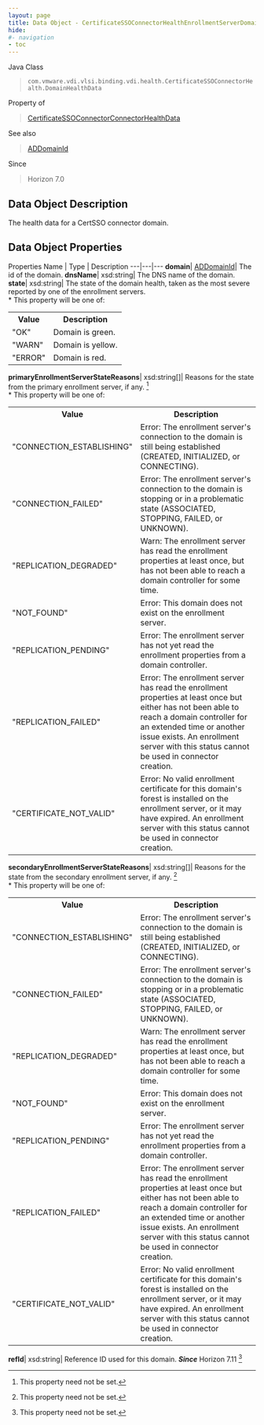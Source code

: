 ```yaml
---
layout: page
title: Data Object - CertificateSSOConnectorHealthEnrollmentServerDomainHealthData
hide:
#- navigation
- toc
---
```






Java Class
> `com.vmware.vdi.vlsi.binding.vdi.health.CertificateSSOConnectorHealth.DomainHealthData`

Property of
> [CertificateSSOConnectorConnectorHealthData](vdi.health.CertificateSSOConnectorHealth.ConnectorHealthData.md#field_detail)

See also
> [ADDomainId](vdi.entity.ADDomainId.md)

Since
> Horizon 7.0


## Data Object Description

The health data for a CertSSO connector domain.

## Data Object Properties
Properties
Name |  Type |  Description
---|---|---
**domain**| [ADDomainId](vdi.entity.ADDomainId.md)|  The id of the domain.
**dnsName**|  xsd:string|  The DNS name of the domain.
**state**|  xsd:string|  The state of the domain health, taken as the most severe reported by one of the enrollment servers.<br>* This property will be one of:<br><table><tr><th>Value</th><th>Description</th></tr><tr><td>"OK"</td><td>Domain is green.</td></tr><tr><td>"WARN"</td><td>Domain is yellow.</td></tr><tr><td>"ERROR"</td><td>Domain is red.</td></tr></table>
**primaryEnrollmentServerStateReasons**|  xsd:string[]|  Reasons for the state from the primary enrollment server, if any. [^1]<br>* This property will be one of:<br><table><tr><th>Value</th><th>Description</th></tr><tr><td>"CONNECTION_ESTABLISHING"</td><td>Error: The enrollment server's connection to the domain is still being established (CREATED, INITIALIZED, or CONNECTING).</td></tr><tr><td>"CONNECTION_FAILED"</td><td>Error: The enrollment server's connection to the domain is stopping or in a problematic state (ASSOCIATED, STOPPING, FAILED, or UNKNOWN).</td></tr><tr><td>"REPLICATION_DEGRADED"</td><td>Warn: The enrollment server has read the enrollment properties at least once, but has not been able to reach a domain controller for some time.</td></tr><tr><td>"NOT_FOUND"</td><td>Error: This domain does not exist on the enrollment server.</td></tr><tr><td>"REPLICATION_PENDING"</td><td>Error: The enrollment server has not yet read the enrollment properties from a domain controller.</td></tr><tr><td>"REPLICATION_FAILED"</td><td>Error: The enrollment server has read the enrollment properties at least once but either has not been able to reach a domain controller for an extended time or another issue exists. An enrollment server with this status cannot be used in connector creation.</td></tr><tr><td>"CERTIFICATE_NOT_VALID"</td><td>Error: No valid enrollment certificate for this domain's forest is installed on the enrollment server, or it may have expired. An enrollment server with this status cannot be used in connector creation.</td></tr></table>
**secondaryEnrollmentServerStateReasons**|  xsd:string[]|  Reasons for the state from the secondary enrollment server, if any. [^1]<br>* This property will be one of:<br><table><tr><th>Value</th><th>Description</th></tr><tr><td>"CONNECTION_ESTABLISHING"</td><td>Error: The enrollment server's connection to the domain is still being established (CREATED, INITIALIZED, or CONNECTING).</td></tr><tr><td>"CONNECTION_FAILED"</td><td>Error: The enrollment server's connection to the domain is stopping or in a problematic state (ASSOCIATED, STOPPING, FAILED, or UNKNOWN).</td></tr><tr><td>"REPLICATION_DEGRADED"</td><td>Warn: The enrollment server has read the enrollment properties at least once, but has not been able to reach a domain controller for some time.</td></tr><tr><td>"NOT_FOUND"</td><td>Error: This domain does not exist on the enrollment server.</td></tr><tr><td>"REPLICATION_PENDING"</td><td>Error: The enrollment server has not yet read the enrollment properties from a domain controller.</td></tr><tr><td>"REPLICATION_FAILED"</td><td>Error: The enrollment server has read the enrollment properties at least once but either has not been able to reach a domain controller for an extended time or another issue exists. An enrollment server with this status cannot be used in connector creation.</td></tr><tr><td>"CERTIFICATE_NOT_VALID"</td><td>Error: No valid enrollment certificate for this domain's forest is installed on the enrollment server, or it may have expired. An enrollment server with this status cannot be used in connector creation.</td></tr></table>
**refId**|  xsd:string|  Reference ID used for this domain.  **_Since_** Horizon 7.11 [^1]
 


 


[^1]: This property need not be set.